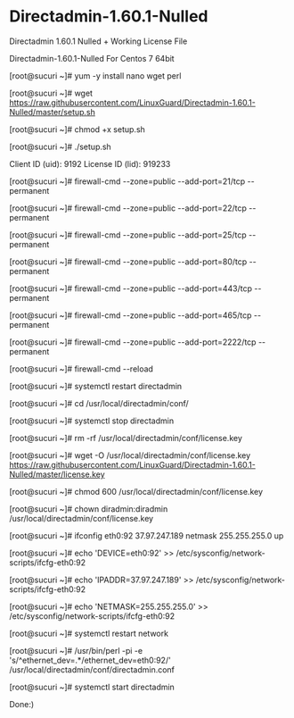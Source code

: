 # Directadmin-1.60.1-Nulled
Directadmin 1.60.1 Nulled + Working License File

Directadmin-1.60.1-Nulled For Centos 7 64bit

[root@sucuri ~]# yum -y install nano wget perl

[root@sucuri ~]# wget https://raw.githubusercontent.com/LinuxGuard/Directadmin-1.60.1-Nulled/master/setup.sh

[root@sucuri ~]# chmod +x setup.sh

[root@sucuri ~]# ./setup.sh

Client ID (uid):  9192
License ID (lid): 919233

[root@sucuri ~]# firewall-cmd --zone=public --add-port=21/tcp --permanent

[root@sucuri ~]# firewall-cmd --zone=public --add-port=22/tcp --permanent

[root@sucuri ~]# firewall-cmd --zone=public --add-port=25/tcp --permanent

[root@sucuri ~]# firewall-cmd --zone=public --add-port=80/tcp --permanent

[root@sucuri ~]# firewall-cmd --zone=public --add-port=443/tcp --permanent

[root@sucuri ~]# firewall-cmd --zone=public --add-port=465/tcp --permanent

[root@sucuri ~]# firewall-cmd --zone=public --add-port=2222/tcp --permanent

[root@sucuri ~]# firewall-cmd --reload

[root@sucuri ~]# systemctl restart directadmin

[root@sucuri ~]# cd /usr/local/directadmin/conf/

[root@sucuri ~]# systemctl stop directadmin

[root@sucuri ~]# rm -rf /usr/local/directadmin/conf/license.key

[root@sucuri ~]# wget -O /usr/local/directadmin/conf/license.key https://raw.githubusercontent.com/LinuxGuard/Directadmin-1.60.1-Nulled/master/license.key

[root@sucuri ~]# chmod 600 /usr/local/directadmin/conf/license.key

[root@sucuri ~]# chown diradmin:diradmin /usr/local/directadmin/conf/license.key

[root@sucuri ~]# ifconfig eth0:92 37.97.247.189 netmask 255.255.255.0 up

[root@sucuri ~]# echo 'DEVICE=eth0:92' >> /etc/sysconfig/network-scripts/ifcfg-eth0:92

[root@sucuri ~]# echo 'IPADDR=37.97.247.189' >> /etc/sysconfig/network-scripts/ifcfg-eth0:92

[root@sucuri ~]# echo 'NETMASK=255.255.255.0' >> /etc/sysconfig/network-scripts/ifcfg-eth0:92

[root@sucuri ~]# systemctl restart network

[root@sucuri ~]# /usr/bin/perl -pi -e 's/^ethernet_dev=.*/ethernet_dev=eth0:92/' /usr/local/directadmin/conf/directadmin.conf

[root@sucuri ~]# systemctl start directadmin

Done:)
